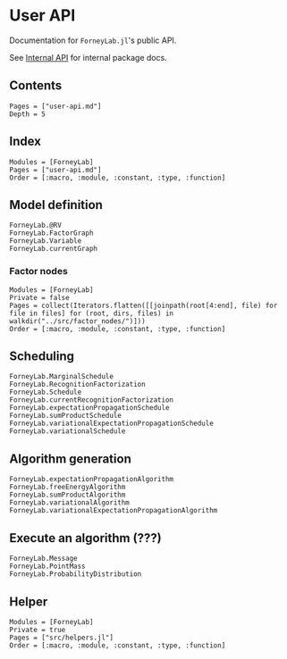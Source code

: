 # User API

Documentation for `ForneyLab.jl`'s public API.

See [Internal API](@ref) for internal package docs.

## Contents
```@contents
Pages = ["user-api.md"]
Depth = 5
```

## Index
```@index
Modules = [ForneyLab]
Pages = ["user-api.md"]
Order = [:macro, :module, :constant, :type, :function]
```

## Model definition
```@docs
ForneyLab.@RV
ForneyLab.FactorGraph
ForneyLab.Variable
ForneyLab.currentGraph
```

### Factor nodes
```@autodocs
Modules = [ForneyLab]
Private = false
Pages = collect(Iterators.flatten([[joinpath(root[4:end], file) for file in files] for (root, dirs, files) in walkdir("../src/factor_nodes/")]))
Order = [:macro, :module, :constant, :type, :function]
```

## Scheduling
```@docs
ForneyLab.MarginalSchedule
ForneyLab.RecognitionFactorization
ForneyLab.Schedule
ForneyLab.currentRecognitionFactorization
ForneyLab.expectationPropagationSchedule
ForneyLab.sumProductSchedule
ForneyLab.variationalExpectationPropagationSchedule
ForneyLab.variationalSchedule
```

## Algorithm generation
```@docs
ForneyLab.expectationPropagationAlgorithm
ForneyLab.freeEnergyAlgorithm
ForneyLab.sumProductAlgorithm
ForneyLab.variationalAlgorithm
ForneyLab.variationalExpectationPropagationAlgorithm
```

## Execute an algorithm (???)
```@docs
ForneyLab.Message
ForneyLab.PointMass
ForneyLab.ProbabilityDistribution
```

## Helper

```@autodocs
Modules = [ForneyLab]
Private = true
Pages = ["src/helpers.jl"]
Order = [:macro, :module, :constant, :type, :function]
```
